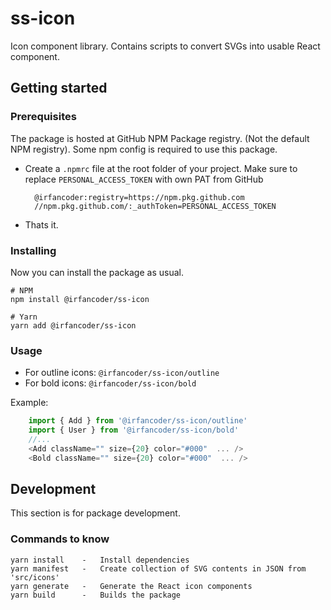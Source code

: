 # ss-icon

Icon component library. Contains scripts to convert SVGs into usable React component.

## Getting started

### Prerequisites

The package is hosted at GitHub NPM Package registry. (Not the default NPM registry). Some npm config is required to use this package.

- Create a `.npmrc` file at the root folder of your project. Make sure to replace `PERSONAL_ACCESS_TOKEN` with own PAT from GitHub

        @irfancoder:registry=https://npm.pkg.github.com
        //npm.pkg.github.com/:_authToken=PERSONAL_ACCESS_TOKEN

- Thats it.

### Installing

Now you can install the package as usual.

    # NPM
    npm install @irfancoder/ss-icon

    # Yarn
    yarn add @irfancoder/ss-icon

### Usage

- For outline icons: `@irfancoder/ss-icon/outline`
- For bold icons: `@irfancoder/ss-icon/bold`

Example:

```js
    import { Add } from '@irfancoder/ss-icon/outline'
    import { User } from '@irfancoder/ss-icon/bold'
    //...
    <Add className="" size={20} color="#000"  ... />
    <Bold className="" size={20} color="#000"  ... />
```

## Development

This section is for package development.

### Commands to know

    yarn install    -   Install dependencies
    yarn manifest   -   Create collection of SVG contents in JSON from 'src/icons'
    yarn generate   -   Generate the React icon components
    yarn build      -   Builds the package
